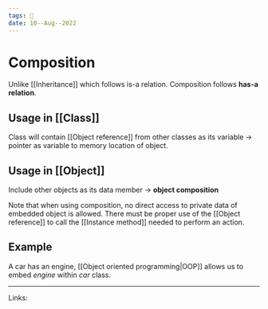 ```yaml
---
tags: 🌱
date: 10--Aug--2022
---
```


# Composition

Unlike [[Inheritance]] which follows is-a relation. Composition follows **has-a relation**.

## Usage in [[Class]]
Class will contain [[Object reference]] from other classes as its variable -> pointer as variable to memory location of object. 

## Usage in [[Object]]
Include other objects as its data member -> **object composition**

Note that when using composition, no direct access to private data of embedded object is allowed. There must be proper use of the [[Object reference]] to call the [[Instance method]] needed to perform an action.

## Example
A car has an engine, [[Object oriented programming|OOP]] allows us to embed *engine* within *car* class.

---
Links: 